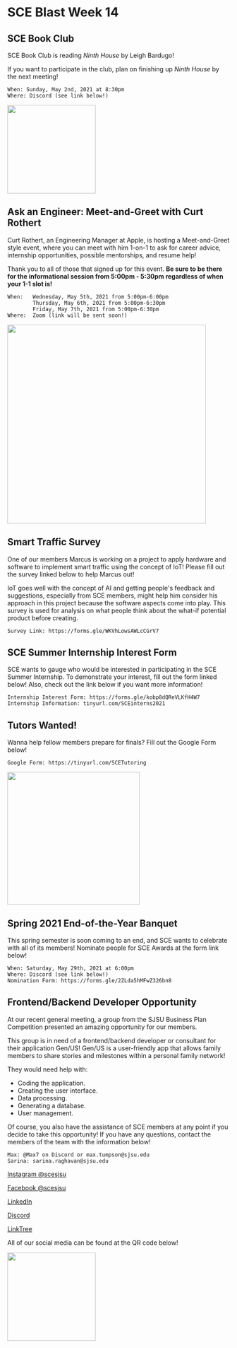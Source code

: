 # SCE Blast Week 14

## SCE Book Club

SCE Book Club is reading *Ninth House* by Leigh Bardugo!

If you want to participate in the club, plan on finishing up *Ninth House* by the next meeting!

```
When: Sunday, May 2nd, 2021 at 8:30pm
Where: Discord (see link below!)
```

<img src="https://user-images.githubusercontent.com/55638619/112087868-0013b900-8b4c-11eb-92bb-168b7b3682f5.jpg" width="200">

## Ask an Engineer: Meet-and-Greet with Curt Rothert
Curt Rothert, an Engineering Manager at Apple, is hosting a Meet-and-Greet style event, where you can meet with him 1-on-1 to ask for career advice, internship opportunities, possible mentorships, and resume help! 

Thank you to all of those that signed up for this event. **Be sure to be there for the informational session from 5:00pm - 5:30pm regardless of when your 1-1 slot is!**

```
When:   Wednesday, May 5th, 2021 from 5:00pm-6:00pm
        Thursday, May 6th, 2021 from 5:00pm-6:30pm
        Friday, May 7th, 2021 from 5:00pm-6:30pm
Where:  Zoom (link will be sent soon!)
```

<img src="https://user-images.githubusercontent.com/55638619/116512420-da7d7c00-a87c-11eb-84d0-7c73d7a99e2b.png" width="450">

## Smart Traffic Survey
One of our members Marcus is working on a project to apply hardware and software to implement smart traffic using the concept of IoT! Please fill out the survey linked below to help Marcus out! 

IoT goes well with the concept of AI and getting people's feedback and suggestions, especially from SCE members, might help him consider his approach in this project because the software aspects come into play. This survey is used for analysis on what people think about the what-if potential product before creating.

```
Survey Link: https://forms.gle/WKVhLowsAWLcCGrV7
```

## SCE Summer Internship Interest Form
SCE wants to gauge who would be interested in participating in the SCE Summer Internship. To demonstrate your interest, fill out the form linked below! Also, check out the link below if you want more information!

```
Internship Interest Form: https://forms.gle/kobp8dQReVLKfH4W7
Internship Information: tinyurl.com/SCEinterns2021
```

## Tutors Wanted!
Wanna help fellow members prepare for finals? Fill out the Google Form below!

```
Google Form: https://tinyurl.com/SCETutoring
```

<img src="https://user-images.githubusercontent.com/55638619/115939814-377bcb00-a454-11eb-948e-26a8af2feb72.png" width="300">

## Spring 2021 End-of-the-Year Banquet
This spring semester is soon coming to an end, and SCE wants to celebrate with all of its members! Nominate people for SCE Awards at the form link below!

```
When: Saturday, May 29th, 2021 at 6:00pm
Where: Discord (see link below!)
Nomination Form: https://forms.gle/2ZLda5hMFwZ326bn8
```

## Frontend/Backend Developer Opportunity
At our recent general meeting, a group from the SJSU Business Plan Competition presented an amazing opportunity for our members. 

This group is in need of a frontend/backend developer or consultant for their application Gen/US! Gen/US is a user-friendly app that allows family members to share stories and milestones within a personal family network! 

They would need help with:
- Coding the application.
- Creating the user interface.
- Data processing.
- Generating a database.
- User management.

Of course, you also have the assistance of SCE members at any point if you decide to take this opportunity! If you have any questions, contact the members of the team with the information below!

```
Max: @Max7 on Discord or max.tumpson@sjsu.edu
Sarina: sarina.raghavan@sjsu.edu
```

[Instagram @scesjsu](http://instagram.com/sjsusce)

[Facebook @scesjsu](https://www.facebook.com/sjsusce/)

[LinkedIn](https://www.linkedin.com/company/18719781)

[Discord](https://discord.gg/KnhmCRZ)

[LinkTree](https://linktr.ee/sjsusce)

All of our social media can be found at the QR code below!

<img src="https://user-images.githubusercontent.com/55638619/111921118-10df0480-8a50-11eb-8c8b-d0492bc035c5.png" width="200">
